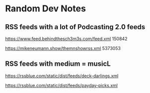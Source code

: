 # Random Dev Notes

## RSS feeds with a lot of Podcasting 2.0 feeds

https://www.feed.behindthesch3m3s.com/feed.xml
150842

https://mikeneumann.show/themnshowrss.xml
5373053

## RSS feeds with medium = musicL

https://rssblue.com/static/dist/feeds/deck-darlings.xml

https://rssblue.com/static/dist/feeds/payday-picks.xml
